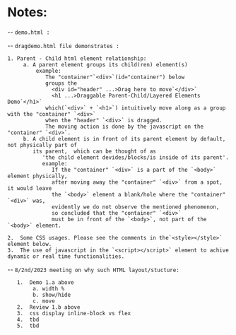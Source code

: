 # Notes:

-- `demo.html :`

-- `dragdemo.html file demonstrates :`

    1. Parent - Child html element relationship:
         a. A parent element groups its child(ren) element(s)
             example:
                The "container"`<div>`(id="container") below
                groups the
                  <div id="header" ...>Drag here to move`</div>`
                  <h1 ...>Draggable Parent-Child/Layered Elements Demo`</h1>`
                which(`<div>` + `<h1>`) intuitively move along as a group with the "container" `<div>`
                when the "header" `<div>` is dragged.
                The moving action is done by the javascript on the "container" `<div>`.
         b. A child element is in front of its parent element by default, not physically part of
            its parent,  which can be thought of as
               'the child element devides/blocks/is inside of its parent'.
               example:
                  If the "container" `<div>` is a part of the `<body>` element physically,
                  after moving away the "container" `<div>` from a spot, it would leave
                  the `<body>` element a blank/hole where the "container" `<div>` was,
                  evidently we do not observe the mentioned phenomenon,
                  so concluded that the "container" `<div>`
                  must be in front of the `<body>`, not part of the `<body>` element.

    2.  Some CSS usages. Please see the comments in the`<style></style>` element below.
    3.  The use of javascript in the `<script></script>` element to achive dynamic or real time functionalities.

-- `8/2nd/2023 meeting on why such HTML layout/stucture:`
   
       1.  Demo 1.a above
            a. width %
            b. show/hide
            c. move 
       2.  Review 1.b above  
       3.  css display inline-block vs flex 
       4.  tbd
       5.  tbd
